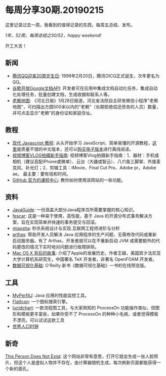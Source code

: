 # 每周分享30期.20190215

这里记录过去一周，我看到的值得记录的东西，每周五总结、发布。

*1年，52周，每周总结之30/52，happy weekend!*

开工大吉！

## 新闻

* [腾讯QQ迎来20周岁生日](https://www.cnbeta.com/articles/tech/816793.htm): 1999年2月20日，腾讯OICQ正式诞生，次年更名为QQ。
* [谷歌开放Google文档API](https://www.cnbeta.com/articles/tech/817313.htm): 开发者可在应用中集成文档自动化任务，集成自动化处理任务，批量创建文档，生成收据和联系人等。
* [老赖地图](https://www.dw.com/zh/%E8%80%81%E8%B5%96%E6%97%A0%E9%9A%90%E7%A7%81%E5%90%8D%E8%AA%89%E6%9D%83%E7%BD%91%E6%B0%91%E7%BA%B7%E7%BA%B7%E8%B0%88/a-47262459): 《河北日报》1月28日报道，河北省法院自主研发微信小程序"老赖地图"，可扫描出方圆500米以内的"老赖"（长期拒绝偿还债务的人员）数量，并可点击显示"老赖"的身份证和家庭住址。

## 教程

* [现代 Javascript 教程](https://javascript.info/): 从头开始学习 JavaScript，简单易懂的开源教程，[这里](https://zh.javascript.info/)是质量不错的中文版本，还可以[购买电子版本](https://zh.javascript.info/ebook)进行离线阅读。
* [视频博客VLOG拍摄新手指南](https://www.williamlong.info/archives/5610.html): 视频博客Vlog拍摄新手指南：1、器材：手机或相机（建议高配iPhone或微单）、云台（大疆或智云）、八爪鱼三脚架、外接麦克风、补光灯；2、剪辑工具：iMovie、Final Cut Pro、Adobe pr，Adobe ae。 最主要：要有钱和时间。
* [GitHub 官方的课程中心](https://lab.github.com/courses): 教你如何使用该网站的一些功能。

## 资料

* [JavaGuide](https://github.com/Snailclimb/JavaGuide): 一份涵盖大部分Java程序员所需要掌握的核心知识。
* [fescar](https://github.com/alibaba/fescar): 这是一种易于使用，高性能，基于 Java 的开源分布式事务解决方案，旨在实现简单并快速的事务提交与回滚。
* [miaosha](https://github.com/qiurunze123/miaosha): 秒杀系统设计与实现.互联网工程师进阶与分析
* [arthas](https://github.com/alibaba/arthas): 帮助开发人员解决 Java 应用程序的生产问题，无需修改代码或重新启动服务器。有了 Arthas，开发者就可以在不重新启动 JVM 或需要额外的代码更改的情况下实时地对问题进行故障排除。
* [Mac OS X 背后的故事](http://blog.jobbole.com/32586/): 介绍了Apple的发展历史。作者王越，美国宾夕法尼亚大学计算机系研究生，中国著名 TeX 开发者，非著名 OpenFOAM 开发者。
* [数据可视化基础](https://serialmentor.com/dataviz/): O'Reilly 新书《数据可视化基础》一书的在线预览版。

## 工具

* [MyPerf4J](https://github.com/LinShunKang/MyPerf4J): Java 应用的性能监控工具。
* [FlatIcon](https://www.flaticon.com/): 一个图标搜索引擎。
* [lucidchart](https://www.lucidchart.com/): 一款流程图工具，与大家熟知的 ProcessOn 功能操作类似，但图形和模板更丰富些，如果你受不了 ProcessOn 的种种小毛病，或者觉得模板不漂亮，可以试试这款工具
* [世界人口时钟](https://countrymeters.info/cn/World)

## 新奇

[This Person Does Not Exist](https://thispersondoesnotexist.com/): 这个网站非常有意思，打开它就会生成一张人脸照片，但这个人是虚拟人物并不存在，由计算器随机生成，每次刷新页面都能获得一个新的面孔。

